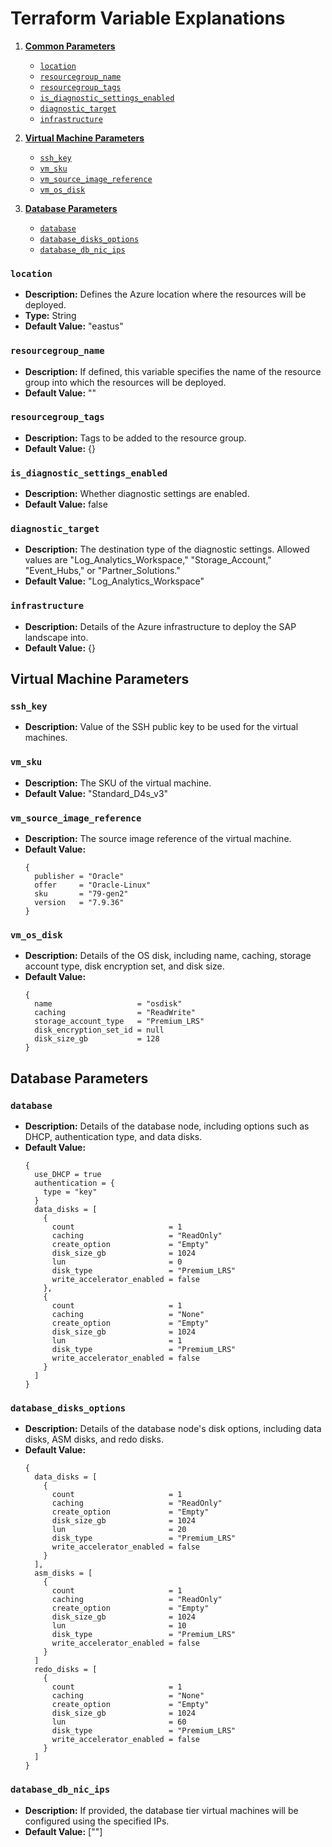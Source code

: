 
# Terraform Variable Explanations


1. **[Common Parameters](#common-parameters)**
   - [`location`](#location)
   - [`resourcegroup_name`](#resourcegroup_name)
   - [`resourcegroup_tags`](#resourcegroup_tags)
   - [`is_diagnostic_settings_enabled`](#is_diagnostic_settings_enabled)
   - [`diagnostic_target`](#diagnostic_target)
   - [`infrastructure`](#infrastructure)

2. **[Virtual Machine Parameters](#virtual-machine-parameters)**
   - [`ssh_key`](#ssh_key)
   - [`vm_sku`](#vm_sku)
   - [`vm_source_image_reference`](#vm_source_image_reference)
   - [`vm_os_disk`](#vm_os_disk)

3. **[Database Parameters](#database-parameters)**
   - [`database`](#database)
   - [`database_disks_options`](#database_disks_options)
   - [`database_db_nic_ips`](#database_db_nic_ips)


### `location`

- **Description:** Defines the Azure location where the resources will be deployed.
- **Type:** String
- **Default Value:** "eastus"

### `resourcegroup_name`

- **Description:** If defined, this variable specifies the name of the resource group into which the resources will be deployed.
- **Default Value:** ""

### `resourcegroup_tags`

- **Description:** Tags to be added to the resource group.
- **Default Value:** {}

### `is_diagnostic_settings_enabled`

- **Description:** Whether diagnostic settings are enabled.
- **Default Value:** false

### `diagnostic_target`

- **Description:** The destination type of the diagnostic settings. Allowed values are "Log_Analytics_Workspace," "Storage_Account," "Event_Hubs," or "Partner_Solutions."
- **Default Value:** "Log_Analytics_Workspace"

### `infrastructure`

- **Description:** Details of the Azure infrastructure to deploy the SAP landscape into.
- **Default Value:** {}

## Virtual Machine Parameters

### `ssh_key`

- **Description:** Value of the SSH public key to be used for the virtual machines.

### `vm_sku`

- **Description:** The SKU of the virtual machine.
- **Default Value:** "Standard_D4s_v3"

### `vm_source_image_reference`

- **Description:** The source image reference of the virtual machine.
- **Default Value:**
  ```hcl
  {
    publisher = "Oracle"
    offer     = "Oracle-Linux"
    sku       = "79-gen2"
    version   = "7.9.36"
  }
  ```

### `vm_os_disk`

- **Description:** Details of the OS disk, including name, caching, storage account type, disk encryption set, and disk size.
- **Default Value:**
  ```hcl
  {
    name                   = "osdisk"
    caching                = "ReadWrite"
    storage_account_type   = "Premium_LRS"
    disk_encryption_set_id = null
    disk_size_gb           = 128
  }
  ```

## Database Parameters

### `database`

- **Description:** Details of the database node, including options such as DHCP, authentication type, and data disks.
- **Default Value:**
  ```hcl
  {
    use_DHCP = true
    authentication = {
      type = "key"
    }
    data_disks = [
      {
        count                     = 1
        caching                   = "ReadOnly"
        create_option             = "Empty"
        disk_size_gb              = 1024
        lun                       = 0
        disk_type                 = "Premium_LRS"
        write_accelerator_enabled = false
      },
      {
        count                     = 1
        caching                   = "None"
        create_option             = "Empty"
        disk_size_gb              = 1024
        lun                       = 1
        disk_type                 = "Premium_LRS"
        write_accelerator_enabled = false
      }
    ]
  }
  ```

### `database_disks_options`

- **Description:** Details of the database node's disk options, including data disks, ASM disks, and redo disks.
- **Default Value:**
  ```hcl
  {
    data_disks = [
      {
        count                     = 1
        caching                   = "ReadOnly"
        create_option             = "Empty"
        disk_size_gb              = 1024
        lun                       = 20
        disk_type                 = "Premium_LRS"
        write_accelerator_enabled = false
      }
    ],
    asm_disks = [
      {
        count                     = 1
        caching                   = "ReadOnly"
        create_option             = "Empty"
        disk_size_gb              = 1024
        lun                       = 10
        disk_type                 = "Premium_LRS"
        write_accelerator_enabled = false
      }
    ]
    redo_disks = [
      {
        count                     = 1
        caching                   = "None"
        create_option             = "Empty"
        disk_size_gb              = 1024
        lun                       = 60
        disk_type                 = "Premium_LRS"
        write_accelerator_enabled = false
      }
    ]
  }
  ```

### `database_db_nic_ips`

- **Description:** If provided, the database tier virtual machines will be configured using the specified IPs.
- **Default Value:** [""]